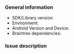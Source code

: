 <!-- Only open an issue here if you think you've found an issue with our SDK. If you need help troubleshooting your integration, reach out to Braintree Support at https://help.braintreepayments.com. -->

### General information

* SDK/Library version: <!-- Example: 4.7.2 -->
* Environment: <!-- Is this issue in Sandbox or Production? -->
* Android Version and Device: <!-- Example: Motorola Droid Razr Maxx with Android 4.4.2, Samsung S7 with Android 6.0 -->
* Braintree dependencies:
<!-- Examples -->
<!--  - com.braintreepayments.api:braintree:x.y.z -->
<!--  - compile 'com.braintreepayments.api:data-collector:2.+' -->
<!--  - com.braintreepayments.api:visa-checkout:x.y.z-SNAPSHOT -->
<!--  - com.braintreepayments.api:drop-in:x.y.z -->

<!-- NOTE if you are creating an issue related to Drop-in, consider creating the issue in the Drop-in repository (https://github.com/braintree/braintree-android-drop-in/issues) -->

### Issue description

<!-- To help us quickly reproduce your issue, include as many details as possible, such as logs, steps to reproduce, and so on.  If the issue reports a new feature, follow the [user story](https://en.wikipedia.org/wiki/User_story) format to clearly describe the use case. -->

<!-- NOTE: Please do not open an issue for translation requests for new languages. We support the same languages that are supported by PayPal, and have a dedicated localization team to provide the translations.

If there is an error in a specific translation, you may open an issue here and we will escalate it to the localization team. -->
